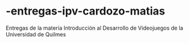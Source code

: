 # -entregas-ipv-cardozo-matias
Entregas de la materia Introducción al Desarrollo de Videojuegos de la Universidad de Quilmes
